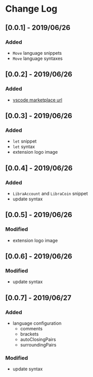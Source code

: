 # Change Log

## [0.0.1] - 2019/06/26
### Added
- `Move` language snippets
- `Move` language syntaxes

## [0.0.2] - 2019/06/26
### Added
- [vscode marketplace url](https://marketplace.visualstudio.com/items?itemName=SDKBox.vscode-libra-move)

## [0.0.3] - 2019/06/26
### Added
- `let` snippet
- `let` syntax
- extension logo image

## [0.0.4] - 2019/06/26
### Added
- `LibraAccount` and `LibraCoin` snippet
- update syntax

## [0.0.5] - 2019/06/26
### Modified
- extension logo image

## [0.0.6] - 2019/06/26
### Modified
- update syntax

## [0.0.7] - 2019/06/27
### Added
- language configuration
	- comments
	- brackets
	- autoClosingPairs
	- surroundingPairs

### Modified
- update syntax
